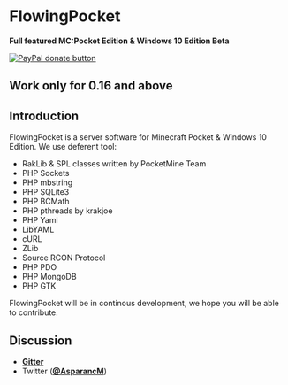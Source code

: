 FlowingPocket
================

__Full featured MC:Pocket Edition & Windows 10 Edition Beta__

[![PayPal donate button](https://img.shields.io/badge/paypal-donate-yellow.svg)](https://www.paypal.me/AFlachat)

## Work only for 0.16 and above

Introduction
-------------

FlowingPocket is a server software for Minecraft Pocket & Windows 10 Edition.
We use deferent tool:

* RakLib & SPL classes written by PocketMine Team
* PHP Sockets
* PHP mbstring
* PHP SQLite3
* PHP BCMath
* PHP pthreads by krakjoe
* PHP Yaml
* LibYAML
* cURL
* ZLib
* Source RCON Protocol
* PHP PDO
* PHP MongoDB
* PHP GTK

FlowingPocket will be in continous development, we hope you will be able to contribute.

Discussion
-----------
* __[Gitter](https://gitter.im/Asparanc/FLowingPocket?utm_source=badge&utm_medium=badge&utm_campaign=pr-badge&utm_content=badge)__
* Twitter (**__[@AsparancM](https://twitter.com/AsparancM)__**)
